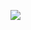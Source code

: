 ![](https://velog.velcdn.com/images/gyumingim/post/03173ec1-67c0-4483-912b-97b6d3ad7177/image.webp)
